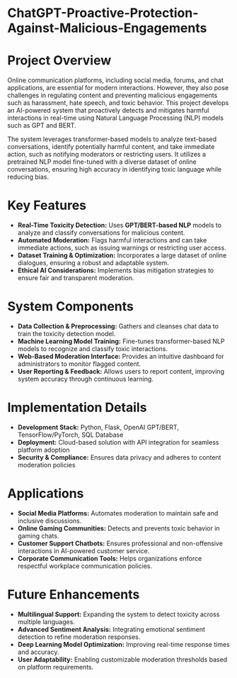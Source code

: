 # ChatGPT-Proactive-Protection-Against-Malicious-Engagements

# Project Overview

Online communication platforms, including social media, forums, and chat applications, are essential for modern interactions. However, they also pose challenges in regulating content and preventing malicious engagements such as harassment, hate speech, and toxic behavior. This project develops an AI-powered system that proactively detects and mitigates harmful interactions in real-time using Natural Language Processing (NLP) models such as GPT and BERT.

The system leverages transformer-based models to analyze text-based conversations, identify potentially harmful content, and take immediate action, such as notifying moderators or restricting users. It utilizes a pretrained NLP model fine-tuned with a diverse dataset of online conversations, ensuring high accuracy in identifying toxic language while reducing bias.

# Key Features
- **Real-Time Toxicity Detection:** Uses **GPT/BERT-based NLP** models to analyze and classify conversations for malicious content.
- **Automated Moderation:** Flags harmful interactions and can take immediate actions, such as issuing warnings or restricting user access.
- **Dataset Training & Optimization:** Incorporates a large dataset of online dialogues, ensuring a robust and adaptable system.
- **Ethical AI Considerations:** Implements bias mitigation strategies to ensure fair and transparent moderation.

# System Components
- **Data Collection & Preprocessing:** Gathers and cleanses chat data to train the toxicity detection model.
- **Machine Learning Model Training:** Fine-tunes transformer-based NLP models to recognize and classify toxic interactions.
- **Web-Based Moderation Interface:** Provides an intuitive dashboard for administrators to monitor flagged content.
- **User Reporting & Feedback:** Allows users to report content, improving system accuracy through continuous learning.

# Implementation Details
- **Development Stack:** Python, Flask, OpenAI GPT/BERT, TensorFlow/PyTorch, SQL Database
- **Deployment:** Cloud-based solution with API integration for seamless platform adoption
- **Security & Compliance:** Ensures data privacy and adheres to content moderation policies

# Applications
- **Social Media Platforms:** Automates moderation to maintain safe and inclusive discussions.
- **Online Gaming Communities:** Detects and prevents toxic behavior in gaming chats.
- **Customer Support Chatbots:** Ensures professional and non-offensive interactions in AI-powered customer service.
- **Corporate Communication Tools:** Helps organizations enforce respectful workplace communication policies.

# Future Enhancements
- **Multilingual Support:** Expanding the system to detect toxicity across multiple languages.
- **Advanced Sentiment Analysis:** Integrating emotional sentiment detection to refine moderation responses.
- **Deep Learning Model Optimization:** Improving real-time response times and accuracy.
- **User Adaptability:** Enabling customizable moderation thresholds based on platform requirements.
